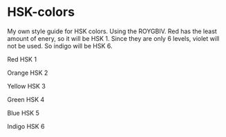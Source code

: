 HSK-colors
========


My own style guide for HSK colors. Using the ROYGBIV. Red has the least amount of enery, so it will be HSK 1. Since they are only 6 levels, violet will not be used. So indigo will be HSK 6.

Red HSK 1


Orange HSK 2


Yellow HSK 3


Green HSK 4


Blue HSK 5


Indigo HSK 6
